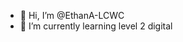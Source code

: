- 👋 Hi, I’m @EthanA-LCWC
- 🌱 I’m currently learning level 2 digital

<!---
EthanA-LCWC/EthanA-LCWC is a ✨ special ✨ repository because its `README.md` (this file) appears on your GitHub profile.
You can click the Preview link to take a look at your changes.
--->
